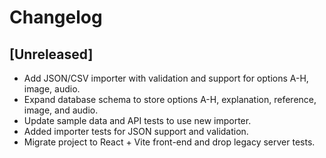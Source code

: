 # Changelog

## [Unreleased]
- Add JSON/CSV importer with validation and support for options A-H, image, audio.
- Expand database schema to store options A-H, explanation, reference, image, and audio.
- Update sample data and API tests to use new importer.
- Added importer tests for JSON support and validation.
- Migrate project to React + Vite front-end and drop legacy server tests.
